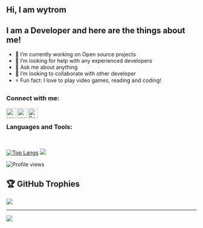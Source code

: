 ## Hi, I am wytrom
## I am a Developer and here are the things about me!

- 🔭 I’m currently working on Open source projects
- 🤔 I’m looking for help with any experienced developers
- 💬 Ask me about anything
- 👯 I’m looking to collaborate with other developer
- ⚡ Fun fact: I love to play video games, reading and coding!

### Connect with me:

<a href="https://www.facebook.com/KovacsCheats">
  <img align="left" alt="wytrom's Facebook" width="26px" src="https://cdn.jsdelivr.net/npm/simple-icons@v3/icons/facebook.svg" />
</a>
<a href="https://www.instagram.com/akumahalls/">
  <img align="left" alt="wytrom's Instagram" width="26px" src="https://cdn.jsdelivr.net/npm/simple-icons@v3/icons/instagram.svg" />
</a>
<a href="INDISPONIVEL">
  <img align="left" alt="SokumHeng's Twitter" width="26px" src="https://cdn.jsdelivr.net/npm/simple-icons@v3/icons/twitter.svg" />
</a>
<br/>

### Languages and Tools:
<br/>

[![Top Langs](https://github-readme-stats.vercel.app/api/top-langs/?username=wytrom)](https://github.com/anuraghazra/github-readme-stats)
<img src="https://github-readme-stats.vercel.app/api?username=wytrom&&show_icons=true&title_color=ffffff&icon_color=bb2acf&text_color=daf7dc&bg_color=151515">

![Profile views](https://gpvc.arturio.dev/wytrom) 


## 🏆 GitHub Trophies
![](https://github-profile-trophy.vercel.app/?username=zRitsu&theme=radical&no-frame=false&no-bg=true&margin-w=4)


---
[![](https://visitcount.itsvg.in/api?id=zRitsu&icon=5&color=1)](https://visitcount.itsvg.in)
